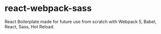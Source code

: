 # react-webpack-sass
React Boilerplate made for future use from scratch with Webpack 5, Babel, React, Sass, Hot Reload.
